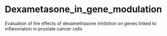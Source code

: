 # Dexametasone_in_gene_modulation
Evaluation of the effects of dexamethasone inhibition on genes linked to inflammation in prostate cancer cells
